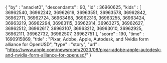 {
  "by" : "anaclet0",
  "descendants" : 90,
  "id" : 36960625,
  "kids" : [ 36962540, 36962242, 36962619, 36963551, 36963578, 36962842, 36962711, 36962724, 36963468, 36962316, 36963255, 36963424, 36963219, 36962294, 36963115, 36962314, 36963275, 36962627, 36962512, 36962617, 36963107, 36963212, 36963010, 36962925, 36962111, 36962732, 36962507, 36962751 ],
  "score" : 190,
  "time" : 1690915869,
  "title" : "Pixar, Adobe, Apple, Autodesk, and Nvidia form alliance for OpenUSD",
  "type" : "story",
  "url" : "https://www.apple.com/newsroom/2023/08/pixar-adobe-apple-autodesk-and-nvidia-form-alliance-for-openusd/"
}
